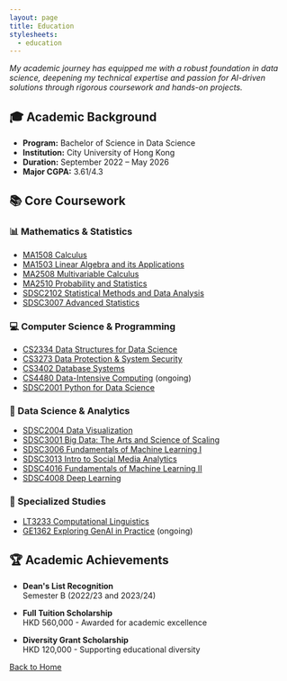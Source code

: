 ```yaml
---
layout: page
title: Education
stylesheets:
  - education
---
```


*My academic journey has equipped me with a robust foundation in data science, deepening my technical expertise and passion for AI-driven solutions through rigorous coursework and hands-on projects.*

## 🎓 Academic Background

- **Program:** Bachelor of Science in Data Science
- **Institution:** City University of Hong Kong 
- **Duration:** September 2022 – May 2026  
- **Major CGPA:** 3.61/4.3

## 📚 Core Coursework

### 📊 Mathematics & Statistics
- [MA1508 Calculus](https://www.cityu.edu.hk/catalogue/ug/current/course/MA1508.htm)
- [MA1503 Linear Algebra and its Applications](https://www.cityu.edu.hk/catalogue/ug/current/course/MA1503.htm)
- [MA2508 Multivariable Calculus](https://www.cityu.edu.hk/catalogue/ug/current/course/MA2508.htm)
- [MA2510 Probability and Statistics](https://www.cityu.edu.hk/catalogue/ug/current/course/MA2510.htm)
- [SDSC2102 Statistical Methods and Data Analysis](https://www.cityu.edu.hk/catalogue/ug/current/course/SDSC2102.htm)
- [SDSC3007 Advanced Statistics](https://www.cityu.edu.hk/catalogue/ug/current/course/SDSC3007.htm)

### 💻 Computer Science & Programming
- [CS2334 Data Structures for Data Science](https://www.cityu.edu.hk/catalogue/ug/current/course/CS2334.htm)
- [CS3273 Data Protection & System Security](https://www.cityu.edu.hk/catalogue/ug/current/course/CS3273.htm)
- [CS3402 Database Systems](https://www.cityu.edu.hk/catalogue/ug/current/course/CS3402.htm)
- [CS4480 Data-Intensive Computing](https://www.cityu.edu.hk/catalogue/ug/current/course/CS4480.htm) (ongoing)
- [SDSC2001 Python for Data Science](https://www.cityu.edu.hk/catalogue/ug/current/course/SDSC2001.htm)

### 🔬 Data Science & Analytics
- [SDSC2004 Data Visualization](https://www.cityu.edu.hk/catalogue/ug/current/course/SDSC2004.htm)
- [SDSC3001 Big Data: The Arts and Science of Scaling](https://www.cityu.edu.hk/catalogue/ug/current/course/SDSC3001.htm)
- [SDSC3006 Fundamentals of Machine Learning I](https://www.cityu.edu.hk/catalogue/ug/current/course/SDSC3006.htm)
- [SDSC3013 Intro to Social Media Analytics](https://www.cityu.edu.hk/catalogue/ug/current/course/SDSC3013.htm)
- [SDSC4016 Fundamentals of Machine Learning II](https://www.cityu.edu.hk/catalogue/ug/current/course/SDSC4016.htm)
- [SDSC4008 Deep Learning](https://www.cityu.edu.hk/catalogue/ug/current/course/SDSC4008.htm)

### 🧠 Specialized Studies
- [LT3233 Computational Linguistics](https://www.cityu.edu.hk/catalogue/ug/current/course/LT3233.htm)
- [GE1362 Exploring GenAI in Practice](https://www.cityu.edu.hk/catalogue/ug/current/course/GE1362.htm) (ongoing)

## 🏆 Academic Achievements

- **Dean's List Recognition**  
  Semester B (2022/23 and 2023/24)

- **Full Tuition Scholarship**  
  HKD 560,000 - Awarded for academic excellence

- **Diversity Grant Scholarship**  
  HKD 120,000 - Supporting educational diversity

[Back to Home](/)